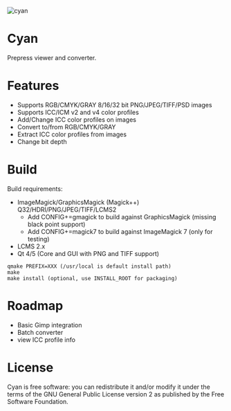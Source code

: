 ![cyan](https://github.com/olear/cyan/raw/master/res/cyan-header.png)
# Cyan
Prepress viewer and converter.

# Features

* Supports RGB/CMYK/GRAY 8/16/32 bit PNG/JPEG/TIFF/PSD images
* Supports ICC/ICM v2 and v4 color profiles
* Add/Change ICC color profiles on images
* Convert to/from RGB/CMYK/GRAY
* Extract ICC color profiles from images
* Change bit depth

# Build

Build requirements:
* ImageMagick/GraphicsMagick (Magick++) Q32/HDRI/PNG/JPEG/TIFF/LCMS2
  * Add CONFIG+=gmagick to build against GraphicsMagick (missing black point support)
  * Add CONFIG+=magick7 to build against ImageMagick 7 (only for testing)
* LCMS 2.x
* Qt 4/5 (Core and GUI with PNG and TIFF support)

```
qmake PREFIX=XXX (/usr/local is default install path)
make
make install (optional, use INSTALL_ROOT for packaging)
```

# Roadmap

 * Basic Gimp integration
 * Batch converter
 * view ICC profile info

# License
Cyan is free software: you can redistribute it and/or modify it under the terms of the GNU General Public License version 2 as published by the Free Software Foundation.

